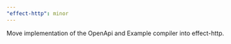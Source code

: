 ```yaml
---
"effect-http": minor
---
```


Move implementation of the OpenApi and Example compiler into effect-http.
